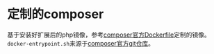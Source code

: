 # 定制的composer

基于安装好扩展后的php镜像，参考[composer官方Dockerfile](https://github.com/composer/docker/blob/master/Dockerfile.template)定制的镜像。`docker-entrypoint.sh`来源于[composer官方git仓库](https://raw.githubusercontent.com/composer/docker/ebbb9efd87b78cf9b837f97105bcb6c5f0ee44ef/docker-entrypoint.sh)。
